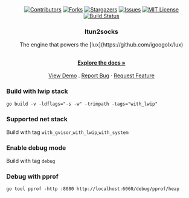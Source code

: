 <a name="readme-top"></a>

<br />
<div align="center">

[![Contributors][contributors-shield]][contributors-url]
[![Forks][forks-shield]][forks-url]
[![Stargazers][stars-shield]][stars-url]
[![Issues][issues-shield]][issues-url]
[![MIT License][license-shield]][license-url]
[![Build Status][build-shield]][build-url]

<h3 align="center">Itun2socks</h3>
The engine that powers the [lux](https://github.com/igoogolx/lux)
  <p align="center">
    <br />
    <a href="https://github.com/igoogolx/itun2socks/wiki"><strong>Explore the docs »</strong></a>
    <br />
    <br />
    <a href="https://igoogolx.github.io/lux-dashboard/">View Demo</a>
    .
    <a href="https://github.com/igoogolx/itun2socks/issues">Report Bug</a>
    ·
    <a href="https://github.com/igoogolx/itun2socks/issues">Request Feature</a>
  </p>
</div>


[contributors-shield]: https://img.shields.io/github/contributors/igoogolx/itun2socks.svg
[contributors-url]: https://github.com/igoogolx/itun2socks/graphs/contributors
[forks-shield]: https://img.shields.io/github/forks/igoogolx/itun2socks.svg
[forks-url]: https://github.com/igoogolx/itun2socks/network/members
[stars-shield]: https://img.shields.io/github/stars/igoogolx/itun2socks.svg
[stars-url]: https://github.com/igoogolx/itun2socks/stargazers
[issues-shield]: https://img.shields.io/github/issues/igoogolx/itun2socks.svg
[issues-url]: https://github.com/igoogolx/itun2socks/issues
[license-shield]: https://img.shields.io/github/license/igoogolx/itun2socks.svg
[license-url]: https://github.com/igoogolx/itun2socks/blob/main/LICENSE
[build-shield]: https://github.com/igoogolx/itun2socks/actions/workflows/build.yml/badge.svg
[build-url]: https://github.com/igoogolx/itun2socks/actions/workflows/build.yml


### Build with lwip stack
`go build -v -ldflags="-s -w" -trimpath -tags="with_lwip"`

### Supported net stack
Build with tag `with_gvisor`,`with_lwip`,`with_system`

### Enable debug mode
Build with tag `debug`

### Debug with pprof
`go tool pprof -http :8080 http://localhost:6060/debug/pprof/heap`
